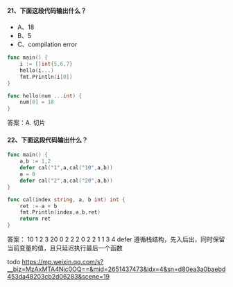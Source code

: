 #### 21、下面这段代码输出什么？
- A、18
- B、5
- C、compilation error
```go
func main() {
	i := []int{5,6,7}
	hello(i...)
	fmt.Println(i[0])
}

func hello(num ...int) {
	num[0] = 18
}
```
答案：A. 切片

#### 22、下面这段代码输出什么？
```go
func main() {
	a,b := 1,2
	defer cal("1",a,cal("10",a,b))
	a = 0
	defer cal("2",a,cal("20",a,b))
}

func cal(index string, a, b int) int {
	ret := a + b
	fmt.Println(index,a,b,ret)
	return ret
}
```
答案：
10 1 2 3
20 0 2 2
2 0 2 2
1 1 3 4
defer 遵循栈结构，先入后出，同时保留当前变量的值，且只延迟执行最后一个函数

todo 
https://mp.weixin.qq.com/s?__biz=MzAxMTA4Njc0OQ==&mid=2651437473&idx=4&sn=d80ea3a0baebd453da48203cb2d06283&scene=19